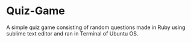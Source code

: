 # Quiz-Game
A simple quiz game consisting of random questions made in Ruby using sublime text editor and ran in Terminal of Ubuntu OS.
